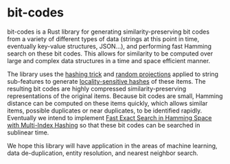 # bit-codes

bit-codes is a Rust library for generating similarity-preserving bit codes from a variety of different types of data (strings at this point in time, eventually key-value structures, JSON...), and performing fast Hamming search on these bit codes. This allows for similarity to be computed over large and complex data structures in a time and space efficient manner.

The library uses the [hashing trick](https://en.wikipedia.org/wiki/Feature_hashing) and [random projections](https://en.wikipedia.org/wiki/Random_projection) applied to string sub-features to generate [locality-sensitive hashes](https://en.wikipedia.org/wiki/Locality-sensitive_hashing) of these items. The resulting bit codes are highly compressed similarity-preserving representations of the original items. Because bit codes are small, Hamming distance can be computed on these items quickly, which allows similar items, possible duplicates or near duplicates, to be identified rapidly. Eventually we intend to implement [Fast Exact Search in Hamming Space with Multi-Index Hashing](http://arxiv.org/pdf/1307.2982.pdf) so that these bit codes can be searched in sublinear time.

We hope this library will have application in the areas of machine learning, data de-duplication, entity resolution, and nearest neighbor search.
